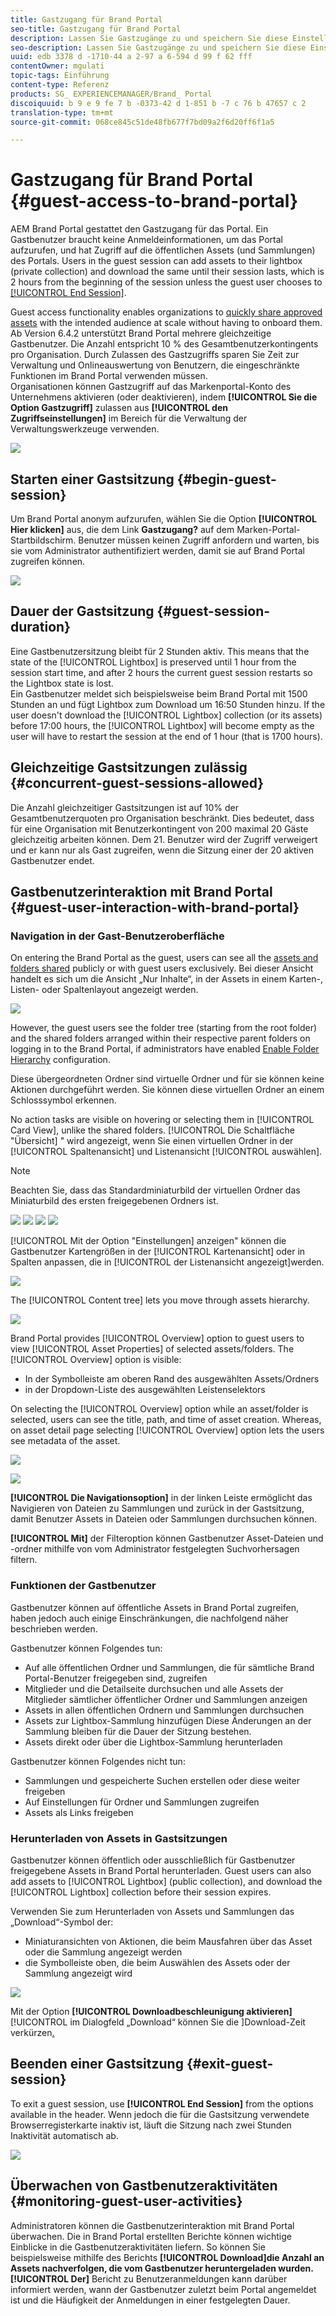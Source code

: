 ```yaml
---
title: Gastzugang für Brand Portal
seo-title: Gastzugang für Brand Portal
description: Lassen Sie Gastzugänge zu und speichern Sie diese Einstellung, um zahlreiche Benutzer zu integrieren, die nicht authentifiziert werden müssen.
seo-description: Lassen Sie Gastzugänge zu und speichern Sie diese Einstellung, um zahlreiche Benutzer zu integrieren, die nicht authentifiziert werden müssen.
uuid: edb 3378 d -1710-44 a 2-97 a 6-594 d 99 f 62 fff
contentOwner: mgulati
topic-tags: Einführung
content-type: Referenz
products: SG_ EXPERIENCEMANAGER/Brand_ Portal
discoiquuid: b 9 e 9 fe 7 b -0373-42 d 1-851 b -7 c 76 b 47657 c 2
translation-type: tm+mt
source-git-commit: 068ce845c51de48fb677f7bd09a2f6d20ff6f1a5

---
```



# Gastzugang für Brand Portal {#guest-access-to-brand-portal}

AEM Brand Portal gestattet den Gastzugang für das Portal. Ein Gastbenutzer braucht keine Anmeldeinformationen, um das Portal aufzurufen, und hat Zugriff auf die öffentlichen Assets (und Sammlungen) des Portals. Users in the guest session can add assets to their lightbox (private collection) and download the same until their session lasts, which is 2 hours from the beginning of the session unless the guest user chooses to [[!UICONTROL End Session]](#exit-guest-session).

Guest access functionality enables organizations to [quickly share approved assets](../using/brand-portal-sharing-folders.md#how-to-share-folders) with the intended audience at scale without having to onboard them. Ab Version 6.4.2 unterstützt Brand Portal mehrere gleichzeitige Gastbenutzer. Die Anzahl entspricht 10 % des Gesamtbenutzerkontingents pro Organisation. Durch Zulassen des Gastzugriffs sparen Sie Zeit zur Verwaltung und Onlineauswertung von Benutzern, die eingeschränkte Funktionen im Brand Portal verwenden müssen.\
Organisationen können Gastzugriff auf das Markenportal-Konto des Unternehmens aktivieren (oder deaktivieren), indem **[!UICONTROL Sie die Option Gastzugriff]** zulassen aus **[!UICONTROL den Zugriffseinstellungen]** im Bereich für die Verwaltung der Verwaltungswerkzeuge verwenden.

<!--
Comment Type: annotation
Last Modified By: mgulati
Last Modified Date: 2018-08-17T10:42:59.879-0400
Removed the first para: "AEM Assets Brand Portal allows public users to enter the portal anonymously and have restricted access to the allowed public resources as guests. Organization users with guest role need not seek access and authentication from administrators."
-->

![](assets/enable-guest-access.png)

## Starten einer Gastsitzung {#begin-guest-session}

Um Brand Portal anonym aufzurufen, wählen Sie die Option **[!UICONTROL Hier klicken]** aus, die dem Link **Gastzugang?** auf dem Marken-Portal-Startbildschirm. Benutzer müssen keinen Zugriff anfordern und warten, bis sie vom Administrator authentifiziert werden, damit sie auf Brand Portal zugreifen können.

![](assets/bp-login-screen.png)

## Dauer der Gastsitzung {#guest-session-duration}

Eine Gastbenutzersitzung bleibt für 2 Stunden aktiv. This means that the state of the [!UICONTROL Lightbox] is preserved until 1 hour from the session start time, and after 2 hours the current guest session restarts so the Lightbox state is lost.\
Ein Gastbenutzer meldet sich beispielsweise beim Brand Portal mit 1500 Stunden an und fügt Lightbox zum Download um 16:50 Stunden hinzu. If the user doesn't download the [!UICONTROL Lightbox] collection (or its assets) before 17:00 hours, the [!UICONTROL Lightbox] will become empty as the user will have to restart the session at the end of 1 hour (that is 1700 hours).

## Gleichzeitige Gastsitzungen zulässig {#concurrent-guest-sessions-allowed}

Die Anzahl gleichzeitiger Gastsitzungen ist auf 10% der Gesamtbenutzerquoten pro Organisation beschränkt. Dies bedeutet, dass für eine Organisation mit Benutzerkontingent von 200 maximal 20 Gäste gleichzeitig arbeiten können. Dem 21. Benutzer wird der Zugriff verweigert und er kann nur als Gast zugreifen, wenn die Sitzung einer der 20 aktiven Gastbenutzer endet.

## Gastbenutzerinteraktion mit Brand Portal {#guest-user-interaction-with-brand-portal}

### Navigation in der Gast-Benutzeroberfläche

On entering the Brand Portal as the guest, users can see all the [assets and folders shared](../using/brand-portal-sharing-folders.md#sharefolders) publicly or with guest users exclusively. Bei dieser Ansicht handelt es sich um die Ansicht „Nur Inhalte“, in der Assets in einem Karten-, Listen- oder Spaltenlayout angezeigt werden.

![](assets/disabled-folder-hierarchy1.png)

However, the guest users see the folder tree (starting from the root folder) and the shared folders arranged within their respective parent folders on logging in to the Brand Portal, if administrators have enabled [Enable Folder Hierarchy](../using/brand-portal-general-configuration.md#main-pars-header-1621071021) configuration.

Diese übergeordneten Ordner sind virtuelle Ordner und für sie können keine Aktionen durchgeführt werden. Sie können diese virtuellen Ordner an einem Schlosssymbol erkennen.

No action tasks are visible on hovering or selecting them in [!UICONTROL Card View], unlike the shared folders. [!UICONTROL Die Schaltfläche "Übersicht] " wird angezeigt, wenn Sie einen virtuellen Ordner in der [!UICONTROL Spaltenansicht] und Listenansicht [!UICONTROL auswählen].

>[!NOTE]
>
>Beachten Sie, dass das Standardminiaturbild der virtuellen Ordner das Miniaturbild des ersten freigegebenen Ordners ist.

![](assets/enabled-hierarchy1.png) ![](assets/hierarchy1-nonadmin.png) ![](assets/hierarchy-nonadmin.png) ![](assets/hierarchy2-nonadmin.png)

[!UICONTROL Mit der Option "Einstellungen] anzeigen" können die Gastbenutzer Kartengrößen in der [!UICONTROL Kartenansicht] oder in Spalten anpassen, die in [!UICONTROL der Listenansicht angezeigt]werden.

![](assets/nav-guest-user.png)

The [!UICONTROL Content tree] lets you move through assets hierarchy.

![](assets/guest-login-ui.png)

Brand Portal provides [!UICONTROL Overview] option to guest users to view [!UICONTROL Asset Properties] of selected assets/folders. The [!UICONTROL Overview] option is visible:

* In der Symbolleiste am oberen Rand des ausgewählten Assets/Ordners
* in der Dropdown-Liste des ausgewählten Leistenselektors

On selecting the [!UICONTROL Overview] option while an asset/folder is selected, users can see the title, path, and time of asset creation. Whereas, on asset detail page selecting [!UICONTROL Overview] option lets the users see metadata of the asset.

![](assets/overview-option-1.png)

![](assets/overview-rail-selector-1.png)

**[!UICONTROL Die Navigationsoption]** in der linken Leiste ermöglicht das Navigieren von Dateien zu Sammlungen und zurück in der Gastsitzung, damit Benutzer Assets in Dateien oder Sammlungen durchsuchen können.

**[!UICONTROL Mit]** der Filteroption können Gastbenutzer Asset-Dateien und -ordner mithilfe von vom Administrator festgelegten Suchvorhersagen filtern.

### Funktionen der Gastbenutzer

Gastbenutzer können auf öffentliche Assets in Brand Portal zugreifen, haben jedoch auch einige Einschränkungen, die nachfolgend näher beschrieben werden.

Gastbenutzer können Folgendes tun:

* Auf alle öffentlichen Ordner und Sammlungen, die für sämtliche Brand Portal-Benutzer freigegeben sind, zugreifen
* Mitglieder und die Detailseite durchsuchen und alle Assets der Mitglieder sämtlicher öffentlicher Ordner und Sammlungen anzeigen
* Assets in allen öffentlichen Ordnern und Sammlungen durchsuchen
* Assets zur Lightbox-Sammlung hinzufügen Diese Änderungen an der Sammlung bleiben für die Dauer der Sitzung bestehen.
* Assets direkt oder über die Lightbox-Sammlung herunterladen

Gastbenutzer können Folgendes nicht tun:

* Sammlungen und gespeicherte Suchen erstellen oder diese weiter freigeben
* Auf Einstellungen für Ordner und Sammlungen zugreifen
* Assets als Links freigeben

### Herunterladen von Assets in Gastsitzungen

Gastbenutzer können öffentlich oder ausschließlich für Gastbenutzer freigegebene Assets in Brand Portal herunterladen. Guest users can also add assets to [!UICONTROL Lightbox] (public collection), and download the [!UICONTROL Lightbox] collection before their session expires.

Verwenden Sie zum Herunterladen von Assets und Sammlungen das „Download“-Symbol der:

* Miniaturansichten von Aktionen, die beim Mausfahren über das Asset oder die Sammlung angezeigt werden
* die Symbolleiste oben, die beim Auswählen des Assets oder der Sammlung angezeigt wird

![](assets/download-on-guest.png)

Mit der Option **[!UICONTROL Downloadbeschleunigung aktivieren]**[!UICONTROL  im Dialogfeld „Download“ können Sie die ]Download-Zeit verkürzen[.](../using/accelerated-download.md)

## Beenden einer Gastsitzung {#exit-guest-session}

To exit a guest session, use **[!UICONTROL End Session]** from the options available in the header. Wenn jedoch die für die Gastsitzung verwendete Browserregisterkarte inaktiv ist, läuft die Sitzung nach zwei Stunden Inaktivität automatisch ab.

![](assets/end-guest-session.png)

## Überwachen von Gastbenutzeraktivitäten {#monitoring-guest-user-activities}

Administratoren können die Gastbenutzerinteraktion mit Brand Portal überwachen. Die in Brand Portal erstellten Berichte können wichtige Einblicke in die Gastbenutzeraktivitäten liefern. So können Sie beispielsweise mithilfe des Berichts **[!UICONTROL Download]die Anzahl an Assets nachverfolgen, die vom Gastbenutzer heruntergeladen wurden.** **[!UICONTROL Der]** Bericht zu Benutzeranmeldungen kann darüber informiert werden, wann der Gastbenutzer zuletzt beim Portal angemeldet ist und die Häufigkeit der Anmeldungen in einer festgelegten Dauer.
